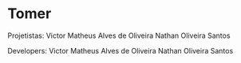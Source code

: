 # Tomer

Projetistas:
Victor Matheus Alves de Oliveira
Nathan Oliveira Santos

Developers:
Victor Matheus Alves de Oliveira
Nathan Oliveira Santos
